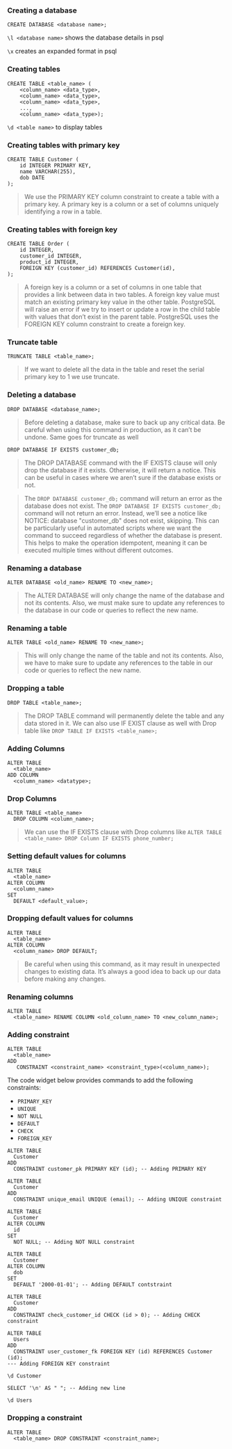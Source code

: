 ### Creating a database

`CREATE DATABASE <database name>;`

`\l <database name>` shows the database details in psql 

`\x` creates an expanded format in psql

### Creating tables

```
CREATE TABLE <table_name> (
    <column_name> <data_type>, 
    <column_name> <data_type>, 
    <column_name> <data_type>,
    ..., 
    <column_name> <data_type>);
```

`\d <table name>` to display tables

### Creating tables with primary key
```
CREATE TABLE Customer (
    id INTEGER PRIMARY KEY, 
    name VARCHAR(255), 
    dob DATE
);
```
> We use the PRIMARY KEY column constraint to create a table with a primary key. A primary key is a column or a set of columns uniquely identifying a row in a table.

### Creating tables with foreign key
```
CREATE TABLE Order (
    id INTEGER,
    customer_id INTEGER, 
    product_id INTEGER, 
    FOREIGN KEY (customer_id) REFERENCES Customer(id),
);
```
> A foreign key is a column or a set of columns in one table that provides a link between data in two tables. A foreign key value must match an existing primary key value in the other table. PostgreSQL will raise an error if we try to insert or update a row in the child table with values that don’t exist in the parent table. PostgreSQL uses the FOREIGN KEY column constraint to create a foreign key.

### Truncate table
`TRUNCATE TABLE <table_name>;`

> If we want to delete all the data in the table and reset the serial primary key to 1 we use truncate.

### Deleting a database

`DROP DATABASE <database_name>;`

> Before deleting a database, make sure to back up any critical data. Be careful when using this command in production, as it can’t be undone. Same goes for truncate as well

`DROP DATABASE IF EXISTS customer_db;`
>The DROP DATABASE command with the IF EXISTS clause will only drop the database if it exists. Otherwise, it will return a notice. This can be useful in cases where we aren’t sure if the database exists or not.

>The `DROP DATABASE customer_db;` command will return an error as the database does not exist. The `DROP DATABASE IF EXISTS customer_db;` command will not return an error. Instead, we’ll see a notice like NOTICE: database "customer_db" does not exist, skipping. This can be particularly useful in automated scripts where we want the command to succeed regardless of whether the database is present. This helps to make the operation idempotent, meaning it can be executed multiple times without different outcomes.

### Renaming a database

`ALTER DATABASE <old_name> RENAME TO <new_name>;`

>The ALTER DATABASE will only change the name of the database and not its contents. Also, we must make sure to update any references to the database in our code or queries to reflect the new name.

### Renaming a table
`ALTER TABLE <old_name> RENAME TO <new_name>;`
>This will only change the name of the table and not its contents. Also, we have to make sure to update any references to the table in our code or queries to reflect the new name.

### Dropping a table

`DROP TABLE <table_name>;`
>The DROP TABLE command will permanently delete the table and any data stored in it. We can also use IF EXIST clause as well with Drop table like `DROP TABLE IF EXISTS <table_name>;`


### Adding Columns
```
ALTER TABLE 
  <table_name> 
ADD COLUMN 
  <column_name> <datatype>;
```

### Drop Columns
```
ALTER TABLE <table_name> 
  DROP COLUMN <column_name>;
```

> We can use the IF EXISTS clause with Drop columns like `ALTER TABLE <table_name> DROP Column IF EXISTS phone_number;`

### Setting default values for columns
```
ALTER TABLE 
  <table_name> 
ALTER COLUMN 
  <column_name> 
SET 
  DEFAULT <default_value>;
```

### Dropping default values for columns
```
ALTER TABLE 
  <table_name> 
ALTER COLUMN 
  <column_name> DROP DEFAULT;
```
>Be careful when using this command, as it may result in unexpected changes to existing data. It’s always a good idea to back up our data before making any changes.


### Renaming columns
```
ALTER TABLE 
  <table_name> RENAME COLUMN <old_column_name> TO <new_column_name>;
```

### Adding constraint
```
ALTER TABLE 
  <table_name> 
ADD 
   CONSTRAINT <constraint_name> <constraint_type>(<column_name>);  
```

The code widget below provides commands to add the following constraints:
- `PRIMARY_KEY`
- `UNIQUE`
- `NOT NULL`
- `DEFAULT`
- `CHECK`
- `FOREIGN_KEY`

```
ALTER TABLE
  Customer
ADD
  CONSTRAINT customer_pk PRIMARY KEY (id); -- Adding PRIMARY KEY

ALTER TABLE
  Customer
ADD
  CONSTRAINT unique_email UNIQUE (email); -- Adding UNIQUE constraint

ALTER TABLE
  Customer
ALTER COLUMN
  id
SET
  NOT NULL; -- Adding NOT NULL constraint

ALTER TABLE 
  Customer 
ALTER COLUMN 
  dob 
SET 
  DEFAULT '2000-01-01'; -- Adding DEFAULT contstraint

ALTER TABLE
  Customer
ADD
  CONSTRAINT check_customer_id CHECK (id > 0); -- Adding CHECK constraint

ALTER TABLE
  Users
ADD
  CONSTRAINT user_customer_fk FOREIGN KEY (id) REFERENCES Customer (id); 
--- Adding FOREIGN KEY constraint

\d Customer 

SELECT '\n' AS " "; -- Adding new line

\d Users
```

### Dropping a constraint

```
ALTER TABLE 
  <table_name> DROP CONSTRAINT <constraint_name>; 
```